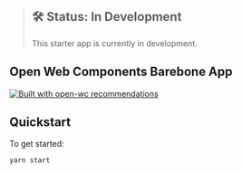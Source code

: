 > ## 🛠 Status: In Development
> This starter app is currently in development.

## Open Web Components Barebone App

[![Built with open-wc recommendations](https://img.shields.io/badge/built%20with-open--wc-blue.svg)](https://github.com/open-wc) 

## Quickstart

To get started:

```sh
yarn start
```
